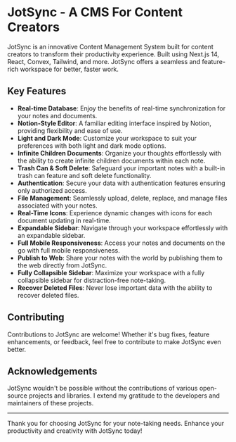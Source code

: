 # JotSync - A CMS For Content Creators

JotSync is an innovative Content Management System built for content creators to transform their productivity experience. Built using Next.js 14, React, Convex, Tailwind, and more. JotSync offers a seamless and feature-rich workspace for better, faster work.

## Key Features

- **Real-time Database**: Enjoy the benefits of real-time synchronization for your notes and documents.
- **Notion-Style Editor**: A familiar editing interface inspired by Notion, providing flexibility and ease of use.
- **Light and Dark Mode**: Customize your workspace to suit your preferences with both light and dark mode options.
- **Infinite Children Documents**: Organize your thoughts effortlessly with the ability to create infinite children documents within each note.
- **Trash Can & Soft Delete**: Safeguard your important notes with a built-in trash can feature and soft delete functionality.
- **Authentication**: Secure your data with authentication features ensuring only authorized access.
- **File Management**: Seamlessly upload, delete, replace, and manage files associated with your notes.
- **Real-Time Icons**: Experience dynamic changes with icons for each document updating in real-time.
- **Expandable Sidebar**: Navigate through your workspace effortlessly with an expandable sidebar.
- **Full Mobile Responsiveness**: Access your notes and documents on the go with full mobile responsiveness.
- **Publish to Web**: Share your notes with the world by publishing them to the web directly from JotSync.
- **Fully Collapsible Sidebar**: Maximize your workspace with a fully collapsible sidebar for distraction-free note-taking.
- **Recover Deleted Files**: Never lose important data with the ability to recover deleted files.


## Contributing

Contributions to JotSync are welcome! Whether it's bug fixes, feature enhancements, or feedback, feel free to contribute to make JotSync even better.


## Acknowledgements

JotSync wouldn't be possible without the contributions of various open-source projects and libraries. I extend my gratitude to the developers and maintainers of these projects.

---

Thank you for choosing JotSync for your note-taking needs. Enhance your productivity and creativity with JotSync today!
